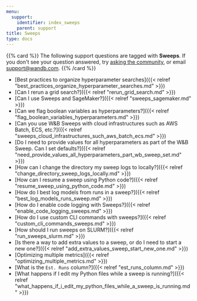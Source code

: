 ```yaml
---
menu:
  support:
    identifier: index_sweeps
    parent: support
title: Sweeps
type: docs
---
```


{{% card %}}
The following support questions are tagged with <b>Sweeps</b>. If you don't see 
your question answered, try [asking the community](https://community.wandb.ai/), 
or email [support@wandb.com](mailto:support@wandb.com).
{{% /card %}}

- [Best practices to organize hyperparameter searches]({{< relref "best_practices_organize_hyperparameter_searches.md" >}})
- [Can I rerun a grid search?]({{< relref "rerun_grid_search.md" >}})
- [Can I use Sweeps and SageMaker?]({{< relref "sweeps_sagemaker.md" >}})
- [Can we flag boolean variables as hyperparameters?]({{< relref "flag_boolean_variables_hyperparameters.md" >}})
- [Can you use W&B Sweeps with cloud infrastructures such as AWS Batch, ECS, etc.?]({{< relref "sweeps_cloud_infrastructures_such_aws_batch_ecs.md" >}})
- [Do I need to provide values for all hyperparameters as part of the W&B Sweep. Can I set defaults?]({{< relref "need_provide_values_all_hyperparameters_part_wb_sweep_set.md" >}})
- [How can I change the directory my sweep logs to locally?]({{< relref "change_directory_sweep_logs_locally.md" >}})
- [How can I resume a sweep using Python code?]({{< relref "resume_sweep_using_python_code.md" >}})
- [How do I best log models from runs in a sweep?]({{< relref "best_log_models_runs_sweep.md" >}})
- [How do I enable code logging with Sweeps?]({{< relref "enable_code_logging_sweeps.md" >}})
- [How do I use custom CLI commands with sweeps?]({{< relref "custom_cli_commands_sweeps.md" >}})
- [How should I run sweeps on SLURM?]({{< relref "run_sweeps_slurm.md" >}})
- [Is there a way to add extra values to a sweep, or do I need to start a new one?]({{< relref "add_extra_values_sweep_start_new_one.md" >}})
- [Optimizing multiple metrics]({{< relref "optimizing_multiple_metrics.md" >}})
- [What is the `Est. Runs` column?]({{< relref "est_runs_column.md" >}})
- [What happens if I edit my Python files while a sweep is running?]({{< relref "what_happens_if_i_edit_my_python_files_while_a_sweep_is_running.md" >}})